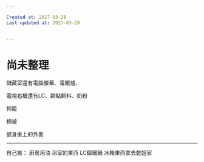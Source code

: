 ```yaml
---

Created at: 2017-03-28
Last updated at: 2017-03-29


---
```


# 尚未整理


儲藏室還有電腦螢幕、電暖爐、

電視右櫃還有LC、歐點飼料、奶粉

狗籠

棉被

健身車上的外套

* * *

自己搬：
廚房用油
浴室的東西
LC鑄鐵鍋
冰箱東西拿去乾姐家

